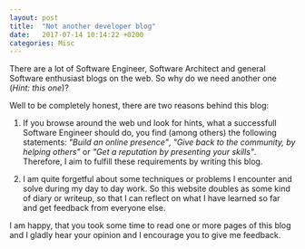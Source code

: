 ```yaml
---
layout: post
title:  "Not another developer blog"
date:   2017-07-14 10:14:22 +0200
categories: Misc
---
```


There are a lot of Software Engineer, Software Architect and general Software enthusiast blogs on the web. So why do we need another one (_Hint: this one_)?

Well to be completely honest, there are two reasons behind this blog:

1. If you browse around the web und look for hints, what a successfull Software Engineer should do, you find (among others) the following statements: _"Build an online presence"_, _"Give back to the community, by helping others"_ or _"Get a reputation by presenting your skills"_. Therefore, I aim to fulfill these requirements by writing this blog.

2. I am quite forgetful about some techniques or problems I encounter and solve during my day to day work. So this website doubles as some kind of diary or writeup, so that I can reflect on what I have learned so far and get feedback from everyone else.

I am happy, that you took some time to read one or more pages of this blog and I gladly hear your opinion and I encourage you to give me feedback.